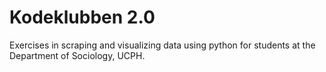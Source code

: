 # Kodeklubben 2.0
Exercises in scraping and visualizing data using python for students at the Department of Sociology, UCPH. 
